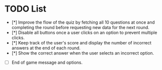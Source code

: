 # TODO List

- [*] Improve the flow of the quiz by fetching all 10 questions at once and completing the round before requesting new data for the next round.
- [*] Disable all buttons once a user clicks on an option to prevent multiple clicks.
- [*] Keep track of the user's score and display the number of incorrect answers at the end of each round.
- [*] Show the correct answer when the user selects an incorrect option.
- [ ] End of game message and options.

